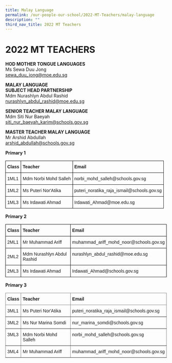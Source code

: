```yaml
---
title: Malay Language
permalink: /our-people-our-school/2022-MT-Teachers/malay-language
description: ""
third_nav_title: 2022 MT Teachers
---
```

# 2022 MT TEACHERS  

**HOD MOTHER TONGUE LANGUAGES**<br>
Ms Sewa Duu Jong<br>
sewa_duu_jong@moe.edu.sg


**MALAY LANGUAGE**<br>
**SUBJECT HEAD PARTNERSHIP**<br>
Mdm Nurashlyn Abdul Rashid<br>
nurashlyn_abdul_rashid@moe.edu.sg

**SENIOR TEACHER MALAY LANGUAGE**<br>
Mdm Siti Nur Baeyah <br>
siti_nur_baeyah_karim@schools.gov.sg

**MASTER TEACHER MALAY LANGUAGE**<br>
Mr Arshid Abdullah<br>
arshid_abdullah@schools.gov.sg

**Primary 1**

<style type="text/css">
.tg  {border-collapse:collapse;border-spacing:0;}
.tg td{border-color:black;border-style:solid;border-width:1px;font-family:Arial, sans-serif;font-size:14px;
  overflow:hidden;padding:10px 5px;word-break:normal;}
.tg th{border-color:black;border-style:solid;border-width:1px;font-family:Arial, sans-serif;font-size:14px;
  font-weight:normal;overflow:hidden;padding:10px 5px;word-break:normal;}
.tg .tg-cly1{text-align:left;vertical-align:middle}
.tg .tg-1wig{font-weight:bold;text-align:left;vertical-align:top}
.tg .tg-yla0{font-weight:bold;text-align:left;vertical-align:middle}
</style>
<table class="tg">
<thead>
  <tr>
    <th class="tg-yla0">Class</th>
    <th class="tg-yla0">Teacher</th>
    <th class="tg-1wig">Email</th>
  </tr>
</thead>
<tbody>
  <tr>
    <td class="tg-cly1"><span style="color:inherit;background-color:transparent">1ML1</span></td>
    <td class="tg-cly1"><span style="color:inherit;background-color:transparent">Mdm Norbi Mohd Salleh</span><br></td>
    <td class="tg-cly1"><span style="color:inherit;background-color:transparent">norbi_mohd_salleh@schools.gov.sg</span><br></td>
  </tr>
  <tr>
    <td class="tg-cly1"><span style="color:inherit;background-color:transparent">1ML2</span></td>
    <td class="tg-cly1"><span style="color:inherit;background-color:transparent">Ms Puteri Nor'Atika </span><br></td>
    <td class="tg-cly1"><span style="color:inherit;background-color:transparent">puteri_noratika_raja_ismail@schools.gov.sg</span><br></td>
  </tr>
  <tr>
    <td class="tg-cly1"><span style="color:inherit;background-color:transparent">1ML3 </span></td>
    <td class="tg-cly1"><span style="color:inherit;background-color:transparent">Ms Irdawati Ahmad</span></td>
    <td class="tg-cly1"><span style="color:inherit;background-color:transparent">Irdawati_Ahmad@moe.edu.sg       </span></td>
  </tr>
</tbody>
</table>

**Primary 2**
<style type="text/css">
.tg  {border-collapse:collapse;border-spacing:0;}
.tg td{border-color:black;border-style:solid;border-width:1px;font-family:Arial, sans-serif;font-size:14px;
  overflow:hidden;padding:10px 5px;word-break:normal;}
.tg th{border-color:black;border-style:solid;border-width:1px;font-family:Arial, sans-serif;font-size:14px;
  font-weight:normal;overflow:hidden;padding:10px 5px;word-break:normal;}
.tg .tg-cly1{text-align:left;vertical-align:middle}
.tg .tg-1wig{font-weight:bold;text-align:left;vertical-align:top}
.tg .tg-yla0{font-weight:bold;text-align:left;vertical-align:middle}
</style>
<table class="tg">
<thead>
  <tr>
    <th class="tg-yla0">Class</th>
    <th class="tg-yla0">Teacher</th>
    <th class="tg-1wig">Email</th>
  </tr>
</thead>
<tbody>
  <tr>
    <td class="tg-cly1"><span style="color:inherit;background-color:transparent">2ML1           </span></td>
    <td class="tg-cly1"><span style="color:inherit;background-color:transparent">Mr Muhammad Ariff</span><br></td>
    <td class="tg-cly1"><span style="color:inherit;background-color:transparent">muhammad_ariff_mohd_noor@schools.gov.sg</span><br></td>
  </tr>
  <tr>
    <td class="tg-cly1"><span style="color:inherit;background-color:transparent">2ML2</span></td>
    <td class="tg-cly1"><span style="color:inherit;background-color:transparent">Mdm Nurashlyn Abdul Rashid</span><br></td>
    <td class="tg-cly1"><span style="color:inherit;background-color:transparent"> nurashlyn_abdul_rashid@moe.edu.sg </span><br><span style="color:inherit;background-color:transparent"> </span><br></td>
  </tr>
  <tr>
    <td class="tg-cly1"><span style="color:inherit;background-color:transparent">2ML3 </span></td>
    <td class="tg-cly1"><span style="color:inherit;background-color:transparent">Ms Irdawati Ahmad  </span><br></td>
    <td class="tg-cly1"><span style="color:inherit;background-color:transparent"> Irdawati_Ahmad@schools.gov.sg</span></td>
  </tr>
</tbody>
</table>

**Primary 3**
<style type="text/css">
.tg  {border-collapse:collapse;border-spacing:0;}
.tg td{border-color:black;border-style:solid;border-width:1px;font-family:Arial, sans-serif;font-size:14px;
  overflow:hidden;padding:10px 5px;word-break:normal;}
.tg th{border-color:black;border-style:solid;border-width:1px;font-family:Arial, sans-serif;font-size:14px;
  font-weight:normal;overflow:hidden;padding:10px 5px;word-break:normal;}
.tg .tg-lboi{border-color:inherit;text-align:left;vertical-align:middle}
.tg .tg-g7sd{border-color:inherit;font-weight:bold;text-align:left;vertical-align:middle}
.tg .tg-fymr{border-color:inherit;font-weight:bold;text-align:left;vertical-align:top}
.tg .tg-0pky{border-color:inherit;text-align:left;vertical-align:top}
</style>
<table class="tg">
<thead>
  <tr>
    <th class="tg-g7sd">Class</th>
    <th class="tg-g7sd">Teacher</th>
    <th class="tg-fymr">Email</th>
  </tr>
</thead>
<tbody>
  <tr>
    <td class="tg-lboi"><span style="color:inherit;background-color:transparent">3ML1</span></td>
    <td class="tg-lboi"><span style="color:inherit;background-color:transparent">Ms Puteri Nor'Atika </span><br></td>
    <td class="tg-lboi"><span style="color:inherit;background-color:transparent">puteri_noratika_raja_ismail@schools.gov.sg</span><br></td>
  </tr>
  <tr>
    <td class="tg-lboi"><span style="color:inherit;background-color:transparent">3ML2</span></td>
    <td class="tg-lboi"><span style="color:inherit;background-color:transparent">Ms Nur Marina Somdi </span><br></td>
    <td class="tg-lboi"><span style="color:inherit;background-color:transparent">nur_marina_somdi@schools.gov.sg</span><br></td>
  </tr>
  <tr>
    <td class="tg-0pky"><span style="color:inherit;background-color:transparent">3ML3 </span></td>
    <td class="tg-0pky"><span style="color:inherit;background-color:transparent">Mdm Norbi Mohd Salleh </span><br></td>
    <td class="tg-0pky"><span style="color:inherit;background-color:transparent">norbi_mohd_salleh@schools.gov.sg</span><br></td>
  </tr>
  <tr>
    <td class="tg-0pky"><span style="color:inherit;background-color:transparent">3ML4</span></td>
    <td class="tg-0pky"><span style="color:inherit;background-color:transparent"> Mr Muhammad Ariff</span></td>
    <td class="tg-0pky"><span style="color:inherit;background-color:transparent">muhammad_ariff_mohd_noor@schools.gov.sg</span></td>
  </tr>
</tbody>
</table>